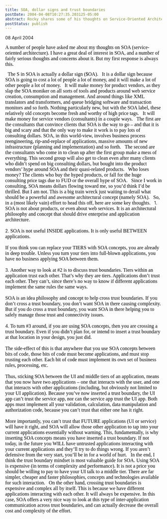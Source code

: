 ```yaml
---
title: SOA, dollar signs and trust boundaries
postDate: 2004-04-08T10:27:35.203125-05:00
abstract: Rocky shares some of his thoughts on Service-Oriented Architecture (SOA), including how it will make a lot of money for vendors, and some ways customers can think about and apply SOA to minimize that profit-taking.
postStatus: publish
---
```

08 April 2004

<font face="Times New Roman" color="#000000" size="3">A number of people have asked me about my thoughts on SOA (service-oriented architecture). I have a great deal of interest in SOA, and a number of fairly serious thoughts and concerns about it. But my first response is always this.</font>

<?xml:namespace prefix = o ns = "urn:schemas-microsoft-com:office:office" /><o:p><font face="Times New Roman" color="#000000" size="3">&nbsp;</font></o:p>

<font face="Times New Roman" color="#000000" size="3">The S in SOA is actually a dollar sign ($OA).</font>

<o:p><font face="Times New Roman" color="#000000" size="3">&nbsp;</font></o:p>

<font face="Times New Roman" color="#000000" size="3">It is a dollar sign because SOA is going to cost a lot of people a lot of money, and it will make a lot of other people a lot of money.</font>

<o:p><font face="Times New Roman" color="#000000" size="3">&nbsp;</font></o:p>

<font face="Times New Roman" color="#000000" size="3">It will make money for product vendors, as they slap the SOA moniker on all sorts of tools and products around web service creation, consumption and management. And around things like XML translators and transformers, and queue bridging software and transaction monitors and so forth. Nothing particularly new, but with the SOA label, these relatively old concepts become fresh and worthy of high price tags.</font>

<o:p><font face="Times New Roman" color="#000000" size="3">&nbsp;</font></o:p>

<font face="Times New Roman" color="#000000" size="3">It will make money for service vendors (consultants) in a couple ways. </font>

<o:p><font face="Times New Roman" color="#000000" size="3">&nbsp;</font></o:p>

<font face="Times New Roman" color="#000000" size="3">The first are the consultants that convince clients that SOA is the way to go &#8211; and that it is big and scary and that the only way to make it work is to pay lots of consulting dollars. SOA, in this world-view, involves business process reengineering, rip-and-replace of applications, massive amounts of new infrastructure (planning and implementation) and so forth.</font>

<o:p><font face="Times New Roman" color="#000000" size="3">&nbsp;</font></o:p>

<font face="Times New Roman" color="#000000" size="3">The second are the consultants who come in to clean up after the first group make a mess of everything. This second group will also get to clean even after many clients who didn&#8217;t spend on big consulting dollars, but bought into the product vendors&#8217; hype around SOA and their quasi-related products.</font>

<o:p><font face="Times New Roman" color="#000000" size="3">&nbsp;</font></o:p>

<font face="Times New Roman" color="#000000" size="3">Who loses money? The clients who buy the hyped products, or fall for the huge consulting price tags due to FUD or the overall hype of SOA.</font>

<o:p><font face="Times New Roman" color="#000000" size="3">&nbsp;</font></o:p>

<font face="Times New Roman" color="#000000" size="3">Since I work in consulting, SOA means dollars flowing toward me, so you&#8217;d think I&#8217;d be thrilled. But I am not. This is a big train wreck just waiting to derail what should be a powerful and awesome architectural concept (namely SOA).</font>

<o:p><font face="Times New Roman" color="#000000" size="3">&nbsp;</font></o:p>

<font face="Times New Roman" color="#000000" size="3">So, in a (most likely vain) effort to head this off, here are some key thoughts.</font>

<o:p><font face="Times New Roman" color="#000000" size="3">&nbsp;</font></o:p>

1. <font face="Times New Roman" color="#000000" size="3">SOA is not about products, or even about web services. It is an architectural philosophy and concept that should drive enterprise and application architecture.<br style="mso-special-character: line-break"><br style="mso-special-character: line-break"></font>
2. <font face="Times New Roman" color="#000000" size="3">SOA is not useful INSIDE applications. It is only useful BETWEEN applications. <br><br>If you think you can replace your TIERS with SOA concepts, you are already in deep trouble. Unless you turn your tiers into full-blown applications, you have no business applying SOA between them.<br style="mso-special-character: line-break"><br style="mso-special-character: line-break"></font>
3. <font face="Times New Roman" color="#000000" size="3">Another way to look at #2 is to discuss trust boundaries. Tiers within an application trust each other. That&#8217;s why they are tiers. Applications don&#8217;t trust each other. They can&#8217;t, since there&#8217;s no way to know if different applications implement the same rules the same ways.<br><br>SOA is an idea philosophy and concept to help cross trust boundaries. If you don&#8217;t cross a trust boundary, you don&#8217;t want SOA in there causing complexity. But if you do cross a trust boundary, you want SOA in there helping you to safely manage those trust and connectivity issues.<br style="mso-special-character: line-break"><br style="mso-special-character: line-break"></font>
4. <font face="Times New Roman" color="#000000" size="3">To turn #3 around, if you are using SOA concepts, then you are crossing a trust boundary. Even if you didn&#8217;t plan for, or intend to insert a trust boundary at that location in your design, you just did.<br><br>The side-effect of this is that anywhere that you use SOA concepts between bits of code, those bits of code must become applications, and must stop trusting each other. Each bit of code must implement its own set of business rules, processing, etc. <br><br>Thus, sticking SOA between the UI and middle tiers of an application, means that you now have two applications &#8211; one that interacts with the user, and one that interacts with other applications (including, but obviously not limited to your UI application). Because you&#8217;ve now inserted a trust boundary, the UI app can&#8217;t trust the service app, nor can the service app trust the UI app. Both apps must implement all your validation, calculation, data manipulation and authorization code, because you can&#8217;t trust that either one has it right. <br><br>More importantly, you can&#8217;t trust that FUTURE applications (UI or service) will have it right, and SOA will allow those other application to tap into your current applications essentially without warning. This, fundamentally, is why inserting SOA concepts means you have inserted a trust boundary. If not today, in the future you WILL have untrusted applications interacting with your current applications and they&#8217;ll try to do things wrong. If you aren&#8217;t defensive from the very start, you&#8217;ll be in for a world of hurt.</font>


<o:p><font face="Times New Roman" color="#000000" size="3">&nbsp;</font></o:p>

<font face="Times New Roman" color="#000000" size="3">In the end, I think the trust boundary mindset is most valuable guide for SOA. Using SOA is expensive (in terms of complexity and performance). It is not a price you should be willing to pay to have your UI talk to a middle tier. There are far simpler, cheaper and faster philosophies, concepts and technologies available for such interaction.</font>

<o:p><font face="Times New Roman" color="#000000" size="3">&nbsp;</font></o:p>

<font face="Times New Roman" color="#000000" size="3">On the other hand, crossing trust boundaries is expensive and complex all by itself. This is because we have different applications interacting with each other. It will always be expensive. In this case, SOA offers a very nice way to look at this type of inter-application communication across trust boundaries, and can actually decrease the overall cost and complexity of the effort.</font>

<o:p><font face="Times New Roman" color="#000000" size="3">&nbsp;</font></o:p>



